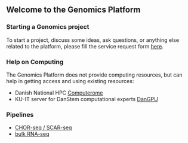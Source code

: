 ## Welcome to the Genomics Platform


### Starting a Genomics project

To start a project, discuss some ideas, ask questions, or anything else related to the platform, please fill the service request form [here](https://docs.google.com/forms/d/e/1FAIpQLSdDL5n5b9VUTmzlNfrIBBPkMy2vMGx1i1L_gF8Xd82A3EMhiQ/viewform).

### Help on Computing

The Genomics Platform does not provide computing resources, but can help in getting access and using existing resources:
- Danish National HPC [Computerome](/computerome/)
- KU-IT server for DanStem computational experts [DanGPU](/dangpu/)

### Pipelines

- [CHOR-seq / SCAR-seq](/pipeline_CHOR/)
- [bulk RNA-seq](/pipeline_RNA/)
